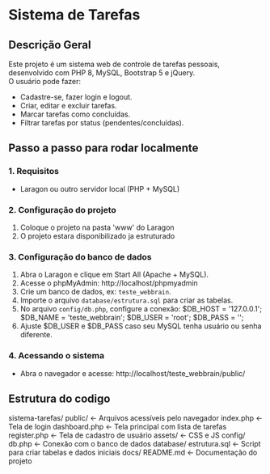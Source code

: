 # Sistema de Tarefas

## Descrição Geral
Este projeto é um sistema web de controle de tarefas pessoais, desenvolvido com PHP 8, MySQL, Bootstrap 5 e jQuery.  
O usuário pode fazer:

- Cadastre-se, fazer login e logout.
- Criar, editar e excluir tarefas.
- Marcar tarefas como concluídas.
- Filtrar tarefas por status (pendentes/concluídas).

## Passo a passo para rodar localmente

### 1. Requisitos
- Laragon ou outro servidor local (PHP + MySQL)

### 2. Configuração do projeto 
1. Coloque o projeto na pasta 'www' do Laragon
2. O projeto estara disponibilizado ja estruturado

### 3. Configuração do banco de dados
1. Abra o Laragon e clique em Start All (Apache + MySQL).  
2. Acesse o phpMyAdmin: http://localhost/phpmyadmin
3. Crie um banco de dados, ex: `teste_webbrain`.  
4. Importe o arquivo `database/estrutura.sql` para criar as tabelas.  
5. No arquivo `config/db.php`, configure a conexão:
$DB_HOST = '127.0.0.1';
$DB_NAME = 'teste_webbrain';
$DB_USER = 'root';
$DB_PASS = '';
6. Ajuste $DB_USER e $DB_PASS caso seu MySQL tenha usuário ou senha diferente.

### 4. Acessando o sistema
- Abra o navegador e acesse: http://localhost/teste_webbrain/public/

## Estrutura do codigo
sistema-tarefas/
  public/              ← Arquivos acessíveis pelo navegador
    index.php         ← Tela de login
    dashboard.php     ← Tela principal com lista de tarefas
    register.php      ← Tela de cadastro de usuário
    assets/           ← CSS e JS 
  config/
    db.php            ← Conexão com o banco de dados
  database/
    estrutura.sql     ← Script para criar tabelas e dados iniciais
   docs/
     README.md         ← Documentação do projeto
